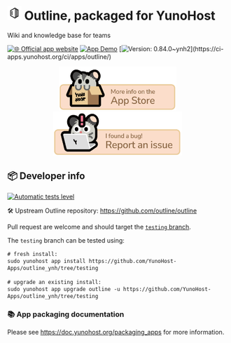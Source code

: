 <!--
N.B.: This README was automatically generated by <https://github.com/YunoHost/apps_tools/blob/main/readme_generator>
It shall NOT be edited by hand.
-->

<h1>
  <img src="https://raw.githubusercontent.com/YunoHost/apps/main/logos/outline.png" width="32px" alt="Logo of Outline">
  Outline, packaged for YunoHost
</h1>

Wiki and knowledge base for teams

[![🌐 Official app website](https://img.shields.io/badge/Official_app_website-darkgreen?style=for-the-badge)](https://www.getoutline.com)
[![App Demo](https://img.shields.io/badge/App_Demo-blue?style=for-the-badge)](https://app.getoutline.com/create)
[![Version: 0.84.0~ynh2](https://img.shields.io/badge/Version-0.84.0~ynh2-rgba(0,150,0,1)?style=for-the-badge)](https://ci-apps.yunohost.org/ci/apps/outline/)

<div align="center">
<a href="https://apps.yunohost.org/app/outline"><img height="100px" src="https://github.com/YunoHost/yunohost-artwork/raw/refs/heads/main/badges/neopossum-badges/badge_more_info_on_the_appstore.svg"/></a>
<a href="https://github.com/YunoHost-Apps/outline_ynh/issues"><img height="100px" src="https://github.com/YunoHost/yunohost-artwork/raw/refs/heads/main/badges/neopossum-badges/badge_report_an_issue.svg"/></a>
</div>

## 📦 Developer info

[![Automatic tests level](https://apps.yunohost.org/badge/cilevel/outline)](https://ci-apps.yunohost.org/ci/apps/outline/)

🛠️ Upstream Outline repository: <https://github.com/outline/outline>

Pull request are welcome and should target the [`testing` branch](https://github.com/YunoHost-Apps/outline_ynh/tree/testing).

The `testing` branch can be tested using:
```
# fresh install:
sudo yunohost app install https://github.com/YunoHost-Apps/outline_ynh/tree/testing

# upgrade an existing install:
sudo yunohost app upgrade outline -u https://github.com/YunoHost-Apps/outline_ynh/tree/testing
```

### 📚 App packaging documentation

Please see <https://doc.yunohost.org/packaging_apps> for more information.